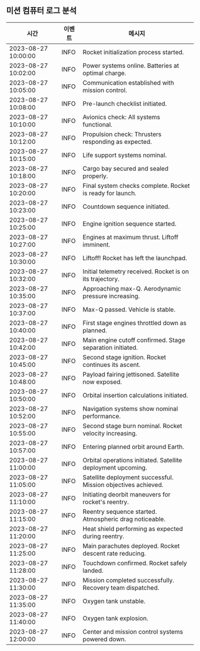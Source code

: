 ## 미션 컴퓨터 로그 분석

| 시간 | 이벤트 | 메시지 |
|------|--------|--------|
| 2023-08-27 10:00:00 | INFO | Rocket initialization process started. |
| 2023-08-27 10:02:00 | INFO | Power systems online. Batteries at optimal charge. |
| 2023-08-27 10:05:00 | INFO | Communication established with mission control. |
| 2023-08-27 10:08:00 | INFO | Pre-launch checklist initiated. |
| 2023-08-27 10:10:00 | INFO | Avionics check: All systems functional. |
| 2023-08-27 10:12:00 | INFO | Propulsion check: Thrusters responding as expected. |
| 2023-08-27 10:15:00 | INFO | Life support systems nominal. |
| 2023-08-27 10:18:00 | INFO | Cargo bay secured and sealed properly. |
| 2023-08-27 10:20:00 | INFO | Final system checks complete. Rocket is ready for launch. |
| 2023-08-27 10:23:00 | INFO | Countdown sequence initiated. |
| 2023-08-27 10:25:00 | INFO | Engine ignition sequence started. |
| 2023-08-27 10:27:00 | INFO | Engines at maximum thrust. Liftoff imminent. |
| 2023-08-27 10:30:00 | INFO | Liftoff! Rocket has left the launchpad. |
| 2023-08-27 10:32:00 | INFO | Initial telemetry received. Rocket is on its trajectory. |
| 2023-08-27 10:35:00 | INFO | Approaching max-Q. Aerodynamic pressure increasing. |
| 2023-08-27 10:37:00 | INFO | Max-Q passed. Vehicle is stable. |
| 2023-08-27 10:40:00 | INFO | First stage engines throttled down as planned. |
| 2023-08-27 10:42:00 | INFO | Main engine cutoff confirmed. Stage separation initiated. |
| 2023-08-27 10:45:00 | INFO | Second stage ignition. Rocket continues its ascent. |
| 2023-08-27 10:48:00 | INFO | Payload fairing jettisoned. Satellite now exposed. |
| 2023-08-27 10:50:00 | INFO | Orbital insertion calculations initiated. |
| 2023-08-27 10:52:00 | INFO | Navigation systems show nominal performance. |
| 2023-08-27 10:55:00 | INFO | Second stage burn nominal. Rocket velocity increasing. |
| 2023-08-27 10:57:00 | INFO | Entering planned orbit around Earth. |
| 2023-08-27 11:00:00 | INFO | Orbital operations initiated. Satellite deployment upcoming. |
| 2023-08-27 11:05:00 | INFO | Satellite deployment successful. Mission objectives achieved. |
| 2023-08-27 11:10:00 | INFO | Initiating deorbit maneuvers for rocket's reentry. |
| 2023-08-27 11:15:00 | INFO | Reentry sequence started. Atmospheric drag noticeable. |
| 2023-08-27 11:20:00 | INFO | Heat shield performing as expected during reentry. |
| 2023-08-27 11:25:00 | INFO | Main parachutes deployed. Rocket descent rate reducing. |
| 2023-08-27 11:28:00 | INFO | Touchdown confirmed. Rocket safely landed. |
| 2023-08-27 11:30:00 | INFO | Mission completed successfully. Recovery team dispatched. |
| 2023-08-27 11:35:00 | INFO | Oxygen tank unstable. |
| 2023-08-27 11:40:00 | INFO | Oxygen tank explosion. |
| 2023-08-27 12:00:00 | INFO | Center and mission control systems powered down. |